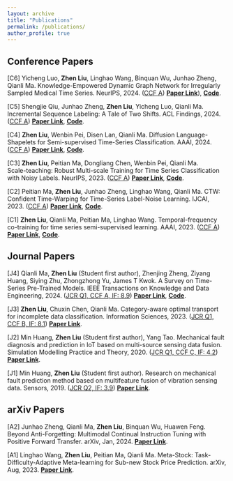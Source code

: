 ```yaml
---
layout: archive
title: "Publications"
permalink: /publications/
author_profile: true
---
```


## Conference Papers
[C6] Yicheng Luo, **Zhen Liu**, Linghao Wang, Binquan Wu, Junhao Zheng, Qianli Ma. 
Knowledge-Empowered Dynamic Graph Network for Irregularly Sampled Medical Time Series. NeurIPS, 2024.
(<u>CCF A</u>)
[**Paper Link**](https://openreview.net/forum?id=9hCn01VAdC)), 
[**Code**](https://github.com/qianlima-lab/KEDGN).

[C5] Shengjie Qiu, Junhao Zheng, **Zhen Liu**, Yicheng Luo, Qianli Ma. 
Incremental Sequence Labeling: A Tale of Two Shifts. ACL Findings, 2024.
(<u>CCF A</u>)
[**Paper Link**](https://arxiv.org/abs/2402.10447), 
[**Code**](https://github.com/zzz47zzz/codebase-for-incremental-learning-with-llm).

[C4] **Zhen Liu**, Wenbin Pei, Disen Lan,  Qianli Ma. 
Diffusion Language-Shapelets for Semi-supervised Time-Series Classification. AAAI, 2024.
(<u>CCF A</u>)
[**Paper Link**](https://ojs.aaai.org/index.php/AAAI/article/view/29317), 
[**Code**](https://github.com/ZLiu21/DiffShape).

[C3] **Zhen Liu**, Peitian Ma, Dongliang Chen, Wenbin Pei, Qianli Ma. 	
Scale-teaching: Robust Multi-scale Training for Time Series Classification with Noisy Labels. NeurIPS, 2023.
(<u>CCF A</u>)
[**Paper Link**](https://openreview.net/pdf?id=9D0fELXbrg), 
[**Code**](https://github.com/ZLiu21/Scale-teaching).

[C2] Peitian Ma, **Zhen Liu**, Junhao Zheng, Linghao Wang, Qianli Ma.
CTW: Confident Time-Warping for Time-Series Label-Noise Learning. IJCAI, 2023.
(<u>CCF A</u>)
[**Paper Link**](https://www.ijcai.org/proceedings/2023/0450.pdf), 
[**Code**](https://github.com/qianlima-lab/CTW).

[C1] **Zhen Liu**, Qianli Ma, Peitian Ma, Linghao Wang.
Temporal-frequency co-training for time series semi-supervised learning. AAAI, 2023.
(<u>CCF A</u>)
[**Paper Link**](https://www.ijcai.org/proceedings/2023/0450.pdf), 
[**Code**](https://github.com/qianlima-lab/CTW).

## Journal Papers
[J4] Qianli Ma, **Zhen Liu** (Student first author), Zhenjing Zheng, Ziyang Huang, Siying Zhu, Zhongzhong Yu, James T Kwok.
A Survey on Time-Series Pre-Trained Models.
IEEE Transactions on Knowledge and Data Engineering, 2024. (<u>JCR Q1, CCF A, IF: 8.9</u>)
[**Paper Link**](https://arxiv.org/pdf/2305.10716v2), 
[**Code**](https://github.com/qianlima-lab/time-series-ptms).

[J3] **Zhen Liu**, Chuxin Chen, Qianli Ma.
Category-aware optimal transport for incomplete data classification. Information Sciences, 2023.
(<u>JCR Q1, CCF B, IF: 8.1</u>)
[**Paper Link**](https://www.sciencedirect.com/science/article/pii/S0020025523004310).

[J2] Min Huang, **Zhen Liu** (Student first author), Yang Tao.
Mechanical fault diagnosis and prediction in IoT based on multi-source sensing data fusion.
Simulation Modelling Practice and Theory, 2020.
(<u>JCR Q1, CCF C, IF: 4.2</u>)
[**Paper Link**](https://www.sciencedirect.com/science/article/pii/S1569190X19301145).

[J1] Min Huang, **Zhen Liu** (Student first author).
Research on mechanical fault prediction method based on multifeature fusion of vibration sensing data.
Sensors, 2019.
(<u>JCR Q2, IF: 3.9</u>)
[**Paper Link**](https://www.mdpi.com/1424-8220/20/1/6).


## arXiv Papers
[A2] Junhao Zheng, Qianli Ma, **Zhen Liu**, Binquan Wu, Huawen Feng.
Beyond Anti-Forgetting: Multimodal Continual Instruction Tuning with Positive Forward Transfer.
arXiv, Jan, 2024.
[**Paper Link**](https://arxiv.org/abs/2401.09181).

[A1] Linghao Wang, **Zhen Liu**, Peitian Ma, Qianli Ma.
Meta-Stock: Task-Difficulty-Adaptive Meta-learning for Sub-new Stock Price Prediction.
arXiv, Aug, 2023.
[**Paper Link**](https://arxiv.org/abs/2308.11117).


<!-- 
{% if author.googlescholar %}
  You can also find my articles on <u><a href="{{author.googlescholar}}">my Google Scholar profile</a>.</u>
{% endif %}

{% include base_path %}

{% for post in site.publications reversed %}
  {% include archive-single.html %}
{% endfor %}
-->

